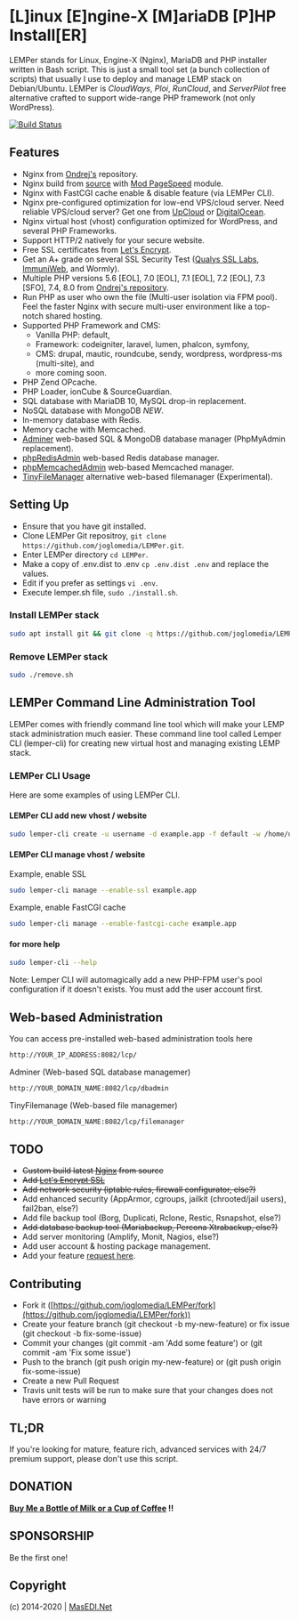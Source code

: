 # [L]inux [E]ngine-X [M]ariaDB [P]HP Install[ER]

LEMPer stands for Linux, Engine-X (Nginx), MariaDB and PHP installer written in Bash script. This is just a small tool set (a bunch collection of scripts) that usually I use to deploy and manage LEMP stack on Debian/Ubuntu. LEMPer is _CloudWays_, _Ploi_, _RunCloud_, and _ServerPilot_ free alternative crafted to support wide-range PHP framework (not only WordPress).

[![Build Status](https://travis-ci.org/joglomedia/LEMPer.svg?branch=2.0.x)](https://travis-ci.org/joglomedia/LEMPer)

## Features

* Nginx from [Ondrej's](https://launchpad.net/~ondrej/+archive/ubuntu/nginx) repository.
* Nginx build from [source](https://github.com/nginx/nginx) with [Mod PageSpeed](https://github.com/apache/incubator-pagespeed-ngx) module.
* Nginx with FastCGI cache enable & disable feature (via LEMPer CLI).
* Nginx pre-configured optimization for low-end VPS/cloud server. Need reliable VPS/cloud server? Get one from [UpCloud](https://masedi.net/upcloud/) or [DigitalOcean](https://masedi.net/digitalocean/).
* Nginx virtual host (vhost) configuration optimized for WordPress, and several PHP Frameworks.
* Support HTTP/2 natively for your secure website.
* Free SSL certificates from [Let's Encrypt](https://letsencrypt.org/).
* Get an A+ grade on several SSL Security Test ([Qualys SSL Labs](https://www.ssllabs.com/ssltest/analyze.html?d=masedi.net), [ImmuniWeb](https://www.immuniweb.com/ssl/?id=bVrykFnK), and Wormly).
* Multiple PHP versions 5.6 [EOL], 7.0 [EOL], 7.1 [EOL], 7.2 [EOL], 7.3 [SFO], 7.4, 8.0 from [Ondrej's repository](https://launchpad.net/~ondrej/+archive/ubuntu/php).
* Run PHP as user who own the file (Multi-user isolation via FPM pool). Feel the faster Nginx with secure multi-user environment like a top-notch shared hosting.
* Supported PHP Framework and CMS:
  * Vanilla PHP: default,
  * Framework: codeigniter, laravel, lumen, phalcon, symfony,
  * CMS: drupal, mautic, roundcube, sendy, wordpress, wordpress-ms (multi-site), and
  * more coming soon.
* PHP Zend OPcache.
* PHP Loader, ionCube & SourceGuardian.
* SQL database with MariaDB 10, MySQL drop-in replacement.
* NoSQL database with MongoDB *NEW*.
* In-memory database with Redis.
* Memory cache with Memcached.
* [Adminer](https://www.adminer.org/) web-based SQL & MongoDB database manager (PhpMyAdmin replacement).
* [phpRedisAdmin](https://github.com/erikdubbelboer/phpRedisAdmin) web-based Redis database manager.
* [phpMemcachedAdmin](https://github.com/elijaa/phpmemcachedadmin) web-based Memcached manager.
* [TinyFileManager](https://github.com/prasathmani/tinyfilemanager) alternative web-based filemanager (Experimental).

## Setting Up

* Ensure that you have git installed.
* Clone LEMPer Git repositroy, ```git clone https://github.com/joglomedia/LEMPer.git```.
* Enter LEMPer directory ```cd LEMPer```.
* Make a copy of .env.dist to .env ```cp .env.dist .env``` and replace the values.
* Edit if you prefer as settings ```vi .env```.
* Execute lemper.sh file, ```sudo ./install.sh```.

### Install LEMPer stack

```bash
sudo apt install git && git clone -q https://github.com/joglomedia/LEMPer.git && cd LEMPer && cp -f .env.dist .env && sudo ./install.sh
```

### Remove LEMPer stack

```bash
sudo ./remove.sh
```

## LEMPer Command Line Administration Tool

LEMPer comes with friendly command line tool which will make your LEMP stack administration much easier. These command line tool called Lemper CLI (lemper-cli) for creating new virtual host and managing existing LEMP stack.

### LEMPer CLI Usage

Here are some examples of using LEMPer CLI.

#### LEMPer CLI add new vhost / website

```bash
sudo lemper-cli create -u username -d example.app -f default -w /home/username/Webs/example.app
```

#### LEMPer CLI manage vhost / website

Example, enable SSL

```bash
sudo lemper-cli manage --enable-ssl example.app
```

Example, enable FastCGI cache

```bash
sudo lemper-cli manage --enable-fastcgi-cache example.app
```

#### for more help

```bash
sudo lemper-cli --help
```

Note: Lemper CLI will automagically add a new PHP-FPM user's pool configuration if it doesn't exists. You must add the user account first.

## Web-based Administration

You can access pre-installed web-based administration tools here

```bash
http://YOUR_IP_ADDRESS:8082/lcp/
```

Adminer (Web-based SQL database managemer)

```bash
http://YOUR_DOMAIN_NAME:8082/lcp/dbadmin
```

TinyFilemanage (Web-based file managemer)

```bash
http://YOUR_DOMAIN_NAME:8082/lcp/filemanager
```

## TODO

* ~~Custom build latest [Nginx](https://nginx.org/en/) from source~~
* ~~Add [Let's Encrypt SSL](https://letsencrypt.org/)~~
* ~~Add network security (iptable rules, firewall configurator, else?)~~
* Add enhanced security (AppArmor, cgroups, jailkit (chrooted/jail users), fail2ban, else?)
* Add file backup tool (Borg, Duplicati, Rclone, Restic, Rsnapshot, else?)
* ~~Add database backup tool (Mariabackup, Percona Xtrabackup, else?)~~
* Add server monitoring (Amplify, Monit, Nagios, else?)
* Add user account & hosting package management.
* Add your feature [request here](https://github.com/joglomedia/LEMPer/issues/new).

## Contributing

* Fork it ([https://github.com/joglomedia/LEMPer/fork](https://github.com/joglomedia/LEMPer/fork))
* Create your feature branch (git checkout -b my-new-feature) or fix issue (git checkout -b fix-some-issue)
* Commit your changes (git commit -am 'Add some feature') or (git commit -am 'Fix some issue')
* Push to the branch (git push origin my-new-feature) or (git push origin fix-some-issue)
* Create a new Pull Request
* Travis unit tests will be run to make sure that your changes does not have errors or warning

## TL;DR

If you're looking for mature, feature rich, advanced services with 24/7 premium support, please don't use this script.

## DONATION

**[Buy Me a Bottle of Milk or a Cup of Coffee](https://paypal.me/masedi) !!**

## SPONSORSHIP

Be the first one!

## Copyright

(c) 2014-2020 | [MasEDI.Net](https://masedi.net/)
